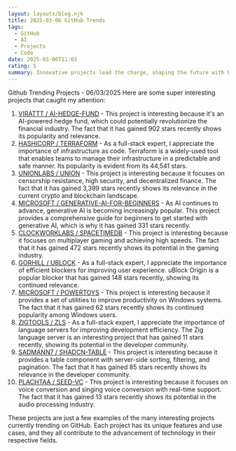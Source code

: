 ```yaml
---
layout: layouts/blog.njk
title: 2025-03-06 GitHub Trends
tags:
  - GitHub
  - AI
  - Projects
  - Code
date: 2025-03-06T11:03
rating: 5
summary: Innovative projects lead the charge, shaping the future with bold ideas, **VIRATTT / AI-HEDGE-FUND** revolutionizes finance with AI, **HASHICORP / TERRAFORM** changes the game with infrastructure as code, **UNIONLABS / UNION** brings secure decentralized finance, **MICROSOFT / GENERATIVE-AI-FOR-BEGINNERS** opens doors to generative AI, and other projects like **CLOCKWORKLABS / SPACETIMEDB**, **GORHILL / UBLOCK**, **MICROSOFT / POWERTOYS**, **ZIGTOOLS / ZLS**, **SADMANN7 / SHADCN-TABLE**, and **PLACHTAA / SEED-VC** push boundaries, paving the way for a brighter, more innovative tomorrow with groundbreaking solutions.
---
```

Github Trending Projects - 06/03/2025
Here are some super interesting projects that caught my attention:
1. [VIRATTT / AI-HEDGE-FUND](https://github.com/virattt/ai-hedge-fund "An AI Hedge Fund Team with 10,832 stars") - This project is interesting because it's an AI-powered hedge fund, which could potentially revolutionize the financial industry. The fact that it has gained 902 stars recently shows its popularity and relevance.
2. [HASHICORP / TERRAFORM](https://github.com/hashicorp/terraform "Terraform enables you to safely and predictably create, change, and improve infrastructure with 44,541 stars") - As a full-stack expert, I appreciate the importance of infrastructure as code. Terraform is a widely-used tool that enables teams to manage their infrastructure in a predictable and safe manner. Its popularity is evident from its 44,541 stars.
3. [UNIONLABS / UNION](https://github.com/unionlabs/union "The trust-minimized, zero-knowledge bridging protocol with 40,010 stars") - This project is interesting because it focuses on censorship resistance, high security, and decentralized finance. The fact that it has gained 3,399 stars recently shows its relevance in the current crypto and blockchain landscape.
4. [MICROSOFT / GENERATIVE-AI-FOR-BEGINNERS](https://github.com/microsoft/generative-ai-for-beginners "21 Lessons, Get Started Building with Generative AI with 72,682 stars") - As AI continues to advance, generative AI is becoming increasingly popular. This project provides a comprehensive guide for beginners to get started with generative AI, which is why it has gained 331 stars recently.
5. [CLOCKWORKLABS / SPACETIMEDB](https://github.com/clockworklabs/SpacetimeDB "Multiplayer at the speed of light with 5,281 stars") - This project is interesting because it focuses on multiplayer gaming and achieving high speeds. The fact that it has gained 472 stars recently shows its potential in the gaming industry.
6. [GORHILL / UBLOCK](https://github.com/gorhill/uBlock "uBlock Origin - An efficient blocker for Chromium and Firefox with 50,813 stars") - As a full-stack expert, I appreciate the importance of efficient blockers for improving user experience. uBlock Origin is a popular blocker that has gained 148 stars recently, showing its continued relevance.
7. [MICROSOFT / POWERTOYS](https://github.com/microsoft/PowerToys "Windows system utilities to maximize productivity with 115,358 stars") - This project is interesting because it provides a set of utilities to improve productivity on Windows systems. The fact that it has gained 62 stars recently shows its continued popularity among Windows users.
8. [ZIGTOOLS / ZLS](https://github.com/zigtools/zls "A Zig language server supporting Zig developers with features like autocomplete and goto definition with 3,406 stars") - As a full-stack expert, I appreciate the importance of language servers for improving development efficiency. The Zig language server is an interesting project that has gained 11 stars recently, showing its potential in the developer community.
9. [SADMANN7 / SHADCN-TABLE](https://github.com/sadmann7/shadcn-table "Shadcn table with server-side sorting, filtering, and pagination with 3,918 stars") - This project is interesting because it provides a table component with server-side sorting, filtering, and pagination. The fact that it has gained 85 stars recently shows its relevance in the developer community.
10. [PLACHTAA / SEED-VC](https://github.com/Plachtaa/seed-vc "zero-shot voice conversion & singing voice conversion, with real-time support with 1,182 stars") - This project is interesting because it focuses on voice conversion and singing voice conversion with real-time support. The fact that it has gained 13 stars recently shows its potential in the audio processing industry.

These projects are just a few examples of the many interesting projects currently trending on GitHub. Each project has its unique features and use cases, and they all contribute to the advancement of technology in their respective fields.



